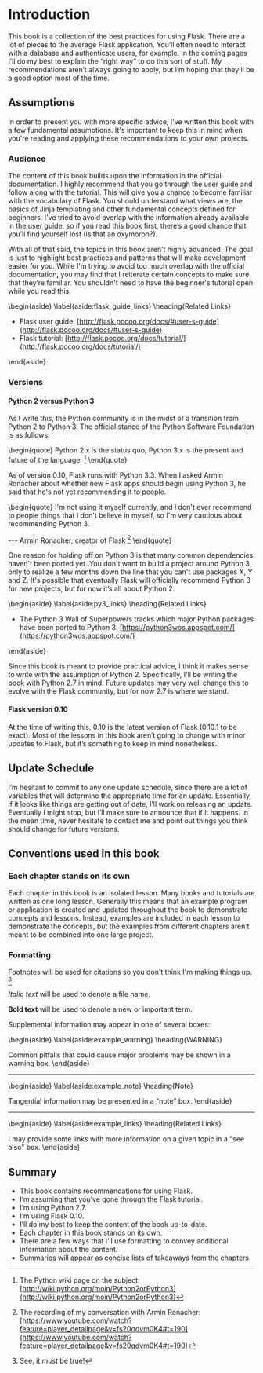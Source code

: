 # Introduction

This book is a collection of the best practices for using Flask. There are a lot of pieces to the average Flask application. You’ll often need to interact with a database and authenticate users, for example. In the coming pages I’ll do my best to explain the “right way” to do this sort of stuff. My recommendations aren’t always going to apply, but I’m hoping that they’ll be a good option most of the time.

## Assumptions

In order to present you with more specific advice, I've written this book with a few fundamental assumptions. It's important to keep this in mind when you're reading and applying these recommendations to your own projects.

### Audience

The content of this book builds upon the information in the official documentation. I highly recommend that you go through the user guide and follow along with the tutorial. This will give you a chance to become familiar with the vocabulary of Flask. You should understand what views are, the basics of Jinja templating and other fundamental concepts defined for beginners. I've tried to avoid overlap with the information already available in the user guide, so if you read this book first, there’s a good chance that you’ll find yourself lost (is that an oxymoron?).

With all of that said, the topics in this book aren’t highly advanced. The goal is just to highlight best practices and patterns that will make development easier for you. While I'm trying to avoid too much overlap with the official documentation, you may find that I reiterate certain concepts to make sure that they’re familiar. You shouldn't need to have the beginner's tutorial open while you read this.

\begin{aside}
\label{aside:flask_guide_links}
\heading{Related Links}

- Flask user guide: [http://flask.pocoo.org/docs/#user-s-guide](http://flask.pocoo.org/docs/#user-s-guide)
- Flask tutorial: [http://flask.pocoo.org/docs/tutorial/](http://flask.pocoo.org/docs/tutorial/)

\end{aside}

### Versions

#### Python 2 versus Python 3

As I write this, the Python community is in the midst of a transition from Python 2 to Python 3. The official stance of the Python Software Foundation is as follows:

\begin{quote}
Python 2.x is the status quo, Python 3.x is the present and future of the language. [^psf_2v3]
\end{quote}

As of version 0.10, Flask runs with Python 3.3. When I asked Armin Ronacher about whether new Flask apps should begin using Python 3, he said that he's not yet recommending it to people.

\begin{quote}
I'm not using it myself currently, and I don't ever recommend to people things that I don't believe in myself, so I'm very cautious about recommending Python 3.

--- Armin Ronacher, creator of Flask [^armin_2v3]
\end{quote}

One reason for holding off on Python 3 is that many common dependencies haven't been ported yet. You don't want to build a project around Python 3 only to realize a few months down the line that you can't use packages X, Y and Z. It's possible that eventually Flask will officially recommend Python 3 for new projects, but for now it’s all about Python 2.

\begin{aside}
\label{aside:py3_links}
\heading{Related Links}

- The Python 3 Wall of Superpowers tracks which major Python packages have been ported to Python 3: [https://python3wos.appspot.com/](https://python3wos.appspot.com/) 

\end{aside}

Since this book is meant to provide practical advice, I think it makes sense to write with the assumption of Python 2. Specifically, I'll be writing the book with Python 2.7 in mind. Future updates may very well change this to evolve with the Flask community, but for now 2.7 is where we stand.

#### Flask version 0.10

At the time of writing this, 0.10 is the latest version of Flask (0.10.1 to be exact). Most of the lessons in this book aren’t going to change with minor updates to Flask, but it’s something to keep in mind nonetheless.

## Update Schedule

I’m hesitant to commit to any one update schedule, since there are a lot of variables that will determine the appropriate time for an update. Essentially, if it looks like things are getting out of date, I’ll work on releasing an update. Eventually I might stop, but I’ll make sure to announce that if it happens. In the mean time, never hesitate to contact me and point out things you think should change for future versions.

## Conventions used in this book

### Each chapter stands on its own

Each chapter in this book is an isolated lesson. Many books and tutorials are written as one long lesson. Generally this means that an example program or application is created and updated throughout the book to demonstrate concepts and lessons. Instead, examples are included in each lesson to demonstrate the concepts, but the examples from different chapters aren’t meant to be combined into one large project.

### Formatting

Footnotes will be used for citations so you don't think I'm making things up. [^example_footnote]

_Italic text_ will be used to denote a file name.

**Bold text** will be used to denote a new or important term.

Supplemental information may appear in one of several boxes:

\begin{aside}
\label{aside:example_warning}
\heading{WARNING}

Common pitfalls that could cause major problems may be shown in a warning box.
\end{aside}

---

\begin{aside}
\label{aside:example_note}
\heading{Note}

Tangential information may be presented in a "note" box.
\end{aside}

---

\begin{aside}
\label{aside:example_links}
\heading{Related Links}

I may provide some links with more information on a given topic in a "see also" box.
\end{aside}

## Summary

* This book contains recommendations for using Flask.
* I’m assuming that you’ve gone through the Flask tutorial.
* I’m using Python 2.7.
* I’m using Flask 0.10.
* I’ll do my best to keep the content of the book up-to-date.
* Each chapter in this book stands on its own.
* There are a few ways that I’ll use formatting to convey additional information about the content.
* Summaries will appear as concise lists of takeaways from the chapters.

[^psf_2v3]: The Python wiki page on the subject: [http://wiki.python.org/moin/Python2orPython3](http://wiki.python.org/moin/Python2orPython3)
[^armin_2v3]: The recording of my conversation with Armin Ronacher: [https://www.youtube.com/watch?feature=player_detailpage&v=fs20qdvm0K4#t=190](https://www.youtube.com/watch?feature=player_detailpage&v=fs20qdvm0K4#t=190)
[^example_footnote]: See, it _must_ be true!
